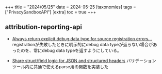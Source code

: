 +++
title = "2024/05/25"
date = 2024-05-25
[taxonomies]
tags = ["PrivacySandboxAPI"]
[extra]
toc = true
+++

## attribution-reporting-api
* [Always return explicit debug data type for source registration errors… ](https://github.com/WICG/attribution-reporting-api/commit/a01e250ba084ecef5ae23adb912118663c0ef9a2)
registrationが失敗したときに明示的にdebug data typeが返らない場合があったのを、常にdebug data typeを返すようにしている。


* [Share struct/field logic for JSON and structured headers](https://github.com/WICG/attribution-reporting-api/commit/c1d41577cd8326ea4d284fe0bb240f7ed46f4351)
バリデーションツール内に共通で使えるparse用の関数を実装した
